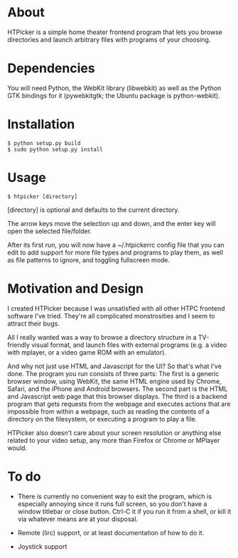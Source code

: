 About
=====

HTPicker is a simple home theater frontend program that lets you browse
directories and launch arbitrary files with programs of your choosing.

Dependencies
============

You will need Python, the WebKit library (libwebkit) as well as the Python GTK
bindings for it (pywebkitgtk; the Ubuntu package is python-webkit).

Installation
============

    $ python setup.py build
    $ sudo python setup.py install

Usage
=====

    $ htpicker [directory]

[directory] is optional and defaults to the current directory.

The arrow keys move the selection up and down, and the enter key will open the
selected file/folder.

After its first run, you will now have a ~/.htpickerrc config file that you can
edit to add support for more file types and programs to play them, as well as
file patterns to ignore, and toggling fullscreen mode.

Motivation and Design
=====================

I created HTPicker because I was unsatisfied with all other HTPC frontend
software I've tried.  They're all complicated monstrosities and I seem to
attract their bugs.

All I really wanted was a way to browse a directory structure in a TV-friendly
visual format, and launch files with external programs (e.g. a video with
mplayer, or a video game ROM with an emulator).

And why not just use HTML and Javascript for the UI?  So that's what I've done.
The program you run consists of three parts:  The first is a generic browser
window, using WebKit, the same HTML engine used by Chrome, Safari, and the
iPhone and Android browsers.  The second part is the HTML and Javascript web
page that this browser displays.  The third is a backend program that gets
requests from the webpage and executes actions that are impossible from within
a webpage, such as reading the contents of a directory on the filesystem, or
executing a program to play a file.

HTPicker also doesn't care about your screen resolution or anything else
related to your video setup, any more than Firefox or Chrome or MPlayer would.

To do
=====

* There is currently no convenient way to exit the program, which is especially
  annoying since it runs full screen, so you don't have a window titlebar or
  close button.  Ctrl-C it if you run it from a shell, or kill it via whatever
  means are at your disposal.

* Remote (lirc) support, or at least documentation of how to do it.

* Joystick support
